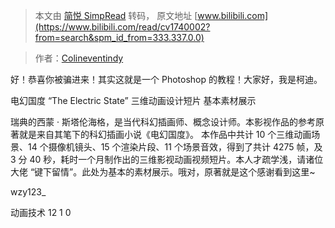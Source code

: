 > 本文由 [简悦 SimpRead](http://ksria.com/simpread/) 转码， 原文地址 [www.bilibili.com](https://www.bilibili.com/read/cv1740002?from=search&spm_id_from=333.337.0.0)

> 作者：[Colineventindy](https://space.bilibili.com/135260322)

 好！恭喜你被骗进来！其实这就是一个 Photoshop 的教程！大家好，我是柯迪。

电幻国度 “The Electric State” 三维动画设计短片 基本素材展示

瑞典的西蒙 · 斯塔伦海格，是当代科幻插画师、概念设计师。本影视作品的参考原著就是来自其笔下的科幻插画小说《电幻国度》。 本作品中共计 10 个三维动画场景、14 个摄像机镜头、15 个渲染片段、11 个场景音效，得到了共计 4275 帧，及 3 分 40 秒，耗时一个月制作出的三维影视动画视频短片。本人才疏学浅，请诸位大佬 “键下留情”。此处为基本的素材展示。哦对，原著就是这个感谢看到这里~

wzy123_

动画技术 12 1 0
